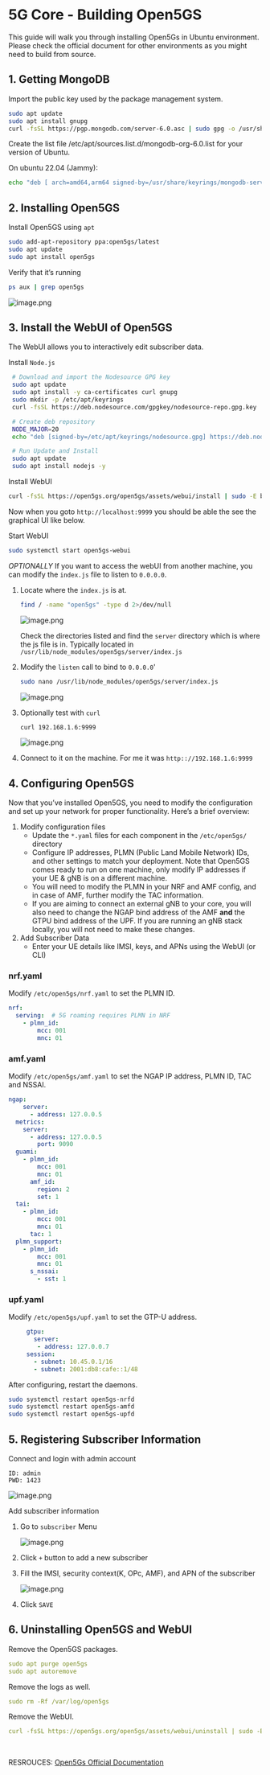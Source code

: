 # 5G Core - Building Open5GS

This guide will walk you through installing Open5Gs in Ubuntu environment. Please check the official document for other environments as you might need to build from source.

## 1. Getting MongoDB

Import the public key used by the package management system.

```bash
sudo apt update
sudo apt install gnupg
curl -fsSL https://pgp.mongodb.com/server-6.0.asc | sudo gpg -o /usr/share/keyrings/mongodb-server-6.0.gpg --dearmor
```

Create the list file /etc/apt/sources.list.d/mongodb-org-6.0.list for your version of Ubuntu.

On ubuntu 22.04 (Jammy):

```bash
echo "deb [ arch=amd64,arm64 signed-by=/usr/share/keyrings/mongodb-server-6.0.gpg] https://repo.mongodb.org/apt/ubuntu jammy/mongodb-org/6.0 multiverse" | sudo tee /etc/apt/sources.list.d/mongodb-org-6.0.list
```

## 2. Installing Open5GS

Install Open5GS using `apt`

```bash
sudo add-apt-repository ppa:open5gs/latest
sudo apt update
sudo apt install open5gs
```

Verify that it’s running

```bash
ps aux | grep open5gs
```

![image.png](5G%20Core%20-%20Building%20Open5GS%2017e011ff45b98048a6aff1a15e6d60a5/image.png)

## 3. Install the WebUI of Open5GS

The WebUI allows you to interactively edit subscriber data. 

Install `Node.js`

```bash
 # Download and import the Nodesource GPG key
 sudo apt update
 sudo apt install -y ca-certificates curl gnupg
 sudo mkdir -p /etc/apt/keyrings
 curl -fsSL https://deb.nodesource.com/gpgkey/nodesource-repo.gpg.key | sudo gpg --dearmor -o /etc/apt/keyrings/nodesource.gpg

 # Create deb repository
 NODE_MAJOR=20
 echo "deb [signed-by=/etc/apt/keyrings/nodesource.gpg] https://deb.nodesource.com/node_$NODE_MAJOR.x nodistro main" | sudo tee /etc/apt/sources.list.d/nodesource.list

 # Run Update and Install
 sudo apt update
 sudo apt install nodejs -y
```

Install WebUI

```bash
curl -fsSL https://open5gs.org/open5gs/assets/webui/install | sudo -E bash -
```

Now when you goto `http://localhost:9999`  you should be able the see the graphical UI like below.

Start WebUI

```bash
sudo systemctl start open5gs-webui
```

*OPTIONALLY* If you want to access the webUI from another machine, you can modify the `index.js` file to listen to `0.0.0.0`.

1. Locate where the `index.js` is at. 
    
    ```bash
    find / -name "open5gs" -type d 2>/dev/null
    ```
    
    ![image.png](5G%20Core%20-%20Building%20Open5GS%2017e011ff45b98048a6aff1a15e6d60a5/image%201.png)
    
    Check the directories listed and find the `server` directory which is where the js file is in. Typically located in `/usr/lib/node_modules/open5gs/server/index.js`
    
2. Modify the `listen` call to bind to `0.0.0.0`'
    
    ```bash
    sudo nano /usr/lib/node_modules/open5gs/server/index.js
    ```
    
    ![image.png](5G%20Core%20-%20Building%20Open5GS%2017e011ff45b98048a6aff1a15e6d60a5/image%202.png)
    
3. Optionally test with `curl`
    
    ```bash
    curl 192.168.1.6:9999
    ```
    
    ![image.png](5G%20Core%20-%20Building%20Open5GS%2017e011ff45b98048a6aff1a15e6d60a5/image%203.png)
    
4. Connect to it on the machine. For me it was `http:://192.168.1.6:9999`

## 4. Configuring Open5GS

Now that you’ve installed Open5GS, you need to modify the configuration and set up your network for proper functionality. Here’s a brief overview:

1. Modify configuration files
    - Update the `*.yaml` files for each component in the `/etc/open5gs/` directory
    - Configure IP addresses, PLMN (Public Land Mobile Network) IDs, and other settings to match your deployment. Note that Open5GS comes ready to run on one machine, only modify IP addresses if your UE & gNB is on a different machine.
    - You will need to modify the PLMN in your NRF and AMF config, and in case of AMF, further modify the TAC information.
    - If you are aiming to connect an external gNB to your core, you will also need to change the NGAP bind address of the AMF **and** the GTPU bind address of the UPF. If you are running an gNB stack locally, you will not need to make these changes.
2. Add Subscriber Data
    - Enter your UE details like IMSI, keys, and APNs using the WebUI (or CLI)

### nrf.yaml

Modify `/etc/open5gs/nrf.yaml` to set the PLMN ID.

```yaml
nrf:
  serving:  # 5G roaming requires PLMN in NRF
    - plmn_id:
        mcc: 001
        mnc: 01
```

### amf.yaml

Modify `/etc/open5gs/amf.yaml` to set the NGAP IP address, PLMN ID, TAC and NSSAI.

```yaml
ngap:
    server:
      - address: 127.0.0.5
  metrics:
    server:
      - address: 127.0.0.5
        port: 9090
  guami:
    - plmn_id:
        mcc: 001
        mnc: 01
      amf_id:
        region: 2
        set: 1
  tai:
    - plmn_id:
        mcc: 001
        mnc: 01
      tac: 1
  plmn_support:
    - plmn_id:
        mcc: 001
        mnc: 01
      s_nssai:
        - sst: 1

```

### upf.yaml

Modify `/etc/open5gs/upf.yaml` to set the GTP-U address.

```yaml
     gtpu:
       server:
        - address: 127.0.0.7
     session:
       - subnet: 10.45.0.1/16
       - subnet: 2001:db8:cafe::1/48
```

After configuring, restart the daemons.

```bash
sudo systemctl restart open5gs-nrfd
sudo systemctl restart open5gs-amfd
sudo systemctl restart open5gs-upfd
```

## 5. Registering Subscriber Information

Connect and login with admin account

```
ID: admin
PWD: 1423
```

![image.png](5G%20Core%20-%20Building%20Open5GS%2017e011ff45b98048a6aff1a15e6d60a5/image%204.png)

Add subscriber information

1. Go to `subscriber` Menu
    
    ![image.png](5G%20Core%20-%20Building%20Open5GS%2017e011ff45b98048a6aff1a15e6d60a5/image%205.png)
    
2. Click `+` button to add a new subscriber
    
    
3. Fill the IMSI, security context(K, OPc, AMF), and APN of the subscriber
    
    ![image.png](5G%20Core%20-%20Building%20Open5GS%2017e011ff45b98048a6aff1a15e6d60a5/image%206.png)
    
4. Click `SAVE` 

## 6. Uninstalling Open5GS and WebUI

Remove the Open5GS packages.

```yaml
sudo apt purge open5gs
sudo apt autoremove
```

Remove the logs as well.

```yaml
sudo rm -Rf /var/log/open5gs
```

Remove the WebUI.

```yaml
curl -fsSL https://open5gs.org/open5gs/assets/webui/uninstall | sudo -E bash -
```

<br>

RESROUCES:
[Open5Gs Official Documentation](https://open5gs.org/open5gs/docs/guide/01-quickstart/)
